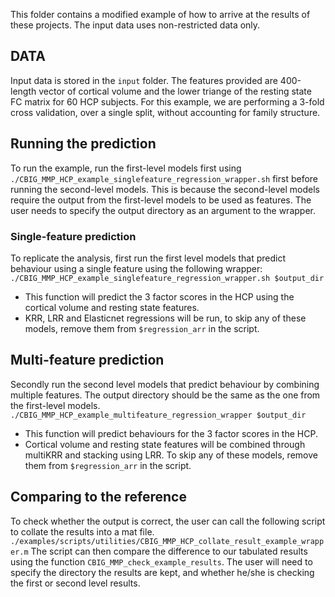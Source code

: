This folder contains a modified example of how to arrive at the results of these projects. The input data uses non-restricted data only. 

## DATA
Input data is stored in the `input` folder. The features provided are 400-length vector of cortical volume and the lower triange of the resting state FC matrix for 60 HCP subjects. For this example, we are performing a 3-fold cross validation, over a single split, without accounting for family structure. 

## Running the prediction
To run the example, run the first-level models first using `./CBIG_MMP_HCP_example_singlefeature_regression_wrapper.sh` first before running the second-level models. This is because the second-level models require the output from the first-level models to be used as features. The user needs to specify the output directory as an argument to the wrapper. 

### Single-feature prediction
To replicate the analysis, first run the first level models that predict behaviour using a single feature using the following wrapper:
`./CBIG_MMP_HCP_example_singlefeature_regression_wrapper.sh $output_dir`
* This function will predict the 3 factor scores in the HCP using the cortical volume and resting state features.
* KRR, LRR and Elasticnet regressions will be run, to skip any of these models, remove them from `$regression_arr` in the script.

## Multi-feature prediction
Secondly run the second level models that predict behaviour by combining multiple features. The output directory should be the same as the one from the first-level models.
`./CBIG_MMP_HCP_example_multifeature_regression_wrapper $output_dir`
* This function will predict behaviours for the 3 factor scores in the HCP. 
* Cortical volume and resting state features will be combined through multiKRR and stacking using LRR. To skip any of these models, remove them from `$regression_arr` in the script.

## Comparing to the reference
To check whether the output is correct, the user can call the following script to collate the results into a mat file.
`./examples/scripts/utilities/CBIG_MMP_HCP_collate_result_example_wrapper.m`
The script can then compare the difference to our tabulated results using the function `CBIG_MMP_check_example_results`. The user will need to specify the directory the results are kept, and whether he/she is checking the first or second level results.